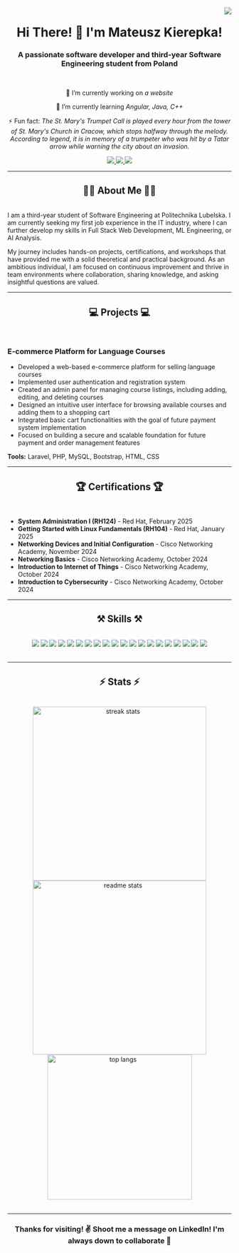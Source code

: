 <img align="right" src="https://visitor-badge.laobi.icu/badge?page_id=MateuszKierepka.MateuszKierepka" />

<h1 align="center">
    Hi There! 👋  
    I'm Mateusz Kierepka!
</h1>

<h3 align="center">A passionate software developer and third-year Software Engineering student from Poland</h3>

<br/>

<div align="center">
 
 🔭 I’m currently working on *a website*
 
 🌱 I’m currently learning *Angular, Java, C++*

⚡ Fun fact: *The St. Mary's Trumpet Call is played every hour from the tower of St. Mary's Church in Cracow, which stops halfway through the melody. According to legend, it is in memory of a trumpeter who was hit by a Tatar arrow while warning the city about an invasion.*

</div>
 
<div align="center"> 
  <a href="mailto:mateusz.kierepka03@gmail.com">
    <img src="https://img.shields.io/badge/Gmail-333333?style=for-the-badge&logo=gmail&logoColor=red" />
  </a>
  <a href="https://www.linkedin.com/in/mateusz-kierepka03" target="_blank">
    <img src="https://img.shields.io/badge/LinkedIn-0077B5?style=for-the-badge&logo=linkedin&logoColor=white" target="_blank" />
  </a>
  <a href="https://www.facebook.com/mateusz.kierepka.90" target="_blank">
     <img src="https://img.shields.io/badge/Facebook-1877F2?style=for-the-badge&logo=facebook&logoColor=white" />
  </a>
</div>

<hr/>

<h2 align="center">👨‍💻 About Me 👨‍💻</h2>
<br/>
<div>
    I am a third-year student of Software Engineering at Politechnika Lubelska. I am currently seeking my first job experience in the IT industry, where I can further develop my skills in Full Stack Web Development, ML Engineering, or AI Analysis.
</div>

<p>
    My journey includes hands-on projects, certifications, and workshops that have provided me with a solid theoretical and practical background. As an ambitious individual, I am focused on continuous improvement and thrive in team environments where collaboration, sharing knowledge, and asking insightful questions are valued.
</p>

<hr/>

<h2 align="center">💻 Projects 💻</h2>
<br/>
<h3>E-commerce Platform for Language Courses</h3>
<ul>
    <li>Developed a web-based e-commerce platform for selling language courses</li>
    <li>Implemented user authentication and registration system</li>
    <li>Created an admin panel for managing course listings, including adding, editing, and deleting courses</li>
    <li>Designed an intuitive user interface for browsing available courses and adding them to a shopping cart</li>
    <li>Integrated basic cart functionalities with the goal of future payment system implementation</li>
    <li>Focused on building a secure and scalable foundation for future payment and order management features</li>
</ul>
<strong>Tools:</strong> Laravel, PHP, MySQL, Bootstrap, HTML, CSS

<hr/>

<h2 align="center">🏆 Certifications 🏆</h2>
<br/>
<ul>
    <li><strong>System Administration I (RH124)</strong> - Red Hat, February 2025</li>
    <li><strong>Getting Started with Linux Fundamentals (RH104)</strong> - Red Hat, January 2025</li>
    <li><strong>Networking Devices and Initial Configuration</strong> - Cisco Networking Academy, November 2024</li>
    <li><strong>Networking Basics</strong> - Cisco Networking Academy, October 2024</li>
    <li><strong>Introduction to Internet of Things</strong> - Cisco Networking Academy, October 2024</li>
    <li><strong>Introduction to Cybersecurity</strong> - Cisco Networking Academy, October 2024</li>
</ul>

<hr/>

<h2 align="center">⚒️ Skills ⚒️</h2>
<br/>
<div align="center">
    <img src="https://img.shields.io/badge/Java-ED8B00?style=for-the-badge&logo=java&logoColor=white" />
    <img src="https://img.shields.io/badge/C++-00599C?style=for-the-badge&logo=cplusplus&logoColor=white" />
    <img src="https://img.shields.io/badge/Python-3776AB?style=for-the-badge&logo=python&logoColor=white" />
    <img src="https://img.shields.io/badge/Angular-DD0031?style=for-the-badge&logo=angular&logoColor=white" />
    <img src="https://img.shields.io/badge/Linux-FCC624?style=for-the-badge&logo=linux&logoColor=black" />
    <img src="https://img.shields.io/badge/MySQL-4479A1?style=for-the-badge&logo=mysql&logoColor=white" />
    <img src="https://img.shields.io/badge/HTML5-E34F26?style=for-the-badge&logo=html5&logoColor=white" />
    <img src="https://img.shields.io/badge/CSS3-1572B6?style=for-the-badge&logo=css3&logoColor=white" />
    <img src="https://img.shields.io/badge/JavaScript-F7DF1E?style=for-the-badge&logo=javascript&logoColor=black" />
    <img src="https://img.shields.io/badge/PHP-777BB4?style=for-the-badge&logo=php&logoColor=white" />
    <img src="https://img.shields.io/badge/TypeScript-007ACC?style=for-the-badge&logo=typescript&logoColor=white" />
    <img src="https://img.shields.io/badge/Swift-FA7343?style=for-the-badge&logo=swift&logoColor=white" />
    <img src="https://img.shields.io/badge/Bash-4EAA25?style=for-the-badge&logo=gnubash&logoColor=white" />
    <img src="https://img.shields.io/badge/MongoDB-47A248?style=for-the-badge&logo=mongodb&logoColor=white" />
    <img src="https://img.shields.io/badge/Apache-D22128?style=for-the-badge&logo=apache&logoColor=white" />
    <img src="https://img.shields.io/badge/Docker-2496ED?style=for-the-badge&logo=docker&logoColor=white" />
    <img src="https://img.shields.io/badge/Node.js-339933?style=for-the-badge&logo=nodedotjs&logoColor=white" />
    <img src="https://img.shields.io/badge/Laravel-FF2D20?style=for-the-badge&logo=laravel&logoColor=white" />
    <img src="https://img.shields.io/badge/Qt-41CD52?style=for-the-badge&logo=qt&logoColor=white" />
    <img src="https://img.shields.io/badge/Git-F05032?style=for-the-badge&logo=git&logoColor=white" />
</div>

<br/>
<hr/>

<h2 align="center">⚡ Stats ⚡</h2>
<br>
<div align="center">
  <img width=390 src="https://github-readme-streak-stats.herokuapp.com/?user=MateuszKierepka&count_private=true&theme=react&border_radius=10" alt="streak stats"/>
  <img width=390 src="https://github-readme-stats.vercel.app/api?username=MateuszKierepka&count_private=true&show_icons=true&theme=react&rank_icon=github&border_radius=10" alt="readme stats" />
  <br/>
  <img width=325 align="center" src="https://github-readme-stats.vercel.app/api/top-langs/?username=MateuszKierepka&langs_count=8&layout=compact&theme=react&border_radius=10&size_weight=0.5&count_weight=0.5" alt="top langs" />
</div>

<br/>

<hr/>

<h3 align="center">
    Thanks for visiting! ✌️  
    Shoot me a message on LinkedIn!  
    I'm always down to collaborate 🙂
</h3>

<br/>
